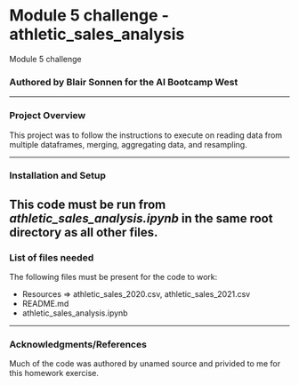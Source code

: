# Module 5 challenge - athletic_sales_analysis
Module 5 challenge

### Authored by Blair Sonnen for the AI Bootcamp West 

---

### Project Overview

This project was to follow the instructions to execute on reading data from multiple dataframes, merging, aggregating data, and resampling.

---
### Installation and Setup

This code must be run from *athletic_sales_analysis.ipynb* in the same root directory as all other files.
--- 
### List of files needed

The following files must be present for the code to work:

* Resources => athletic_sales_2020.csv, athletic_sales_2021.csv
* README.md		
* athletic_sales_analysis.ipynb

  
---
### Acknowledgments/References

Much of the code was authored by unamed source and privided to me for this homework exercise. 
